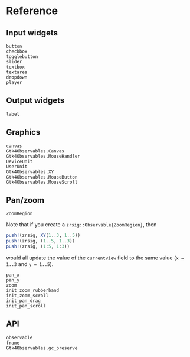 # Reference

## Input widgets

```@docs
button
checkbox
togglebutton
slider
textbox
textarea
dropdown
player
```

## Output widgets

```@docs
label
```

## Graphics

```@docs
canvas
Gtk4Observables.Canvas
Gtk4Observables.MouseHandler
DeviceUnit
UserUnit
Gtk4Observables.XY
Gtk4Observables.MouseButton
Gtk4Observables.MouseScroll
```

## Pan/zoom

```@docs
ZoomRegion
```

Note that if you create a `zrsig::Observable{ZoomRegion}`, then
```julia
push!(zrsig, XY(1..3, 1..5))
push!(zrsig, (1..5, 1..3))
push!(zrsig, (1:5, 1:3))
```
would all update the value of the `currentview` field to the same
value (`x = 1..3` and `y = 1..5`).


```@docs
pan_x
pan_y
zoom
init_zoom_rubberband
init_zoom_scroll
init_pan_drag
init_pan_scroll
```

## API
```@docs
observable
frame
Gtk4Observables.gc_preserve
```
